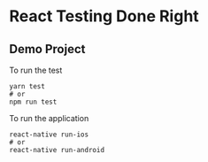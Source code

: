 # React Testing Done Right 
## Demo Project

To run the test
```
yarn test 
# or 
npm run test 
```

To run the application
```
react-native run-ios
# or 
react-native run-android
```

